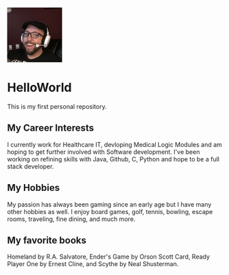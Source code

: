 ![headshot](Matts_Happy_Headshot.jpg)

# HelloWorld
This is my first personal repository. <br />

## My Career Interests
I currently work for Healthcare IT, devloping Medical Logic Modules and am hoping to get further involved with Software development.  I've been working on refining skills with Java, Github, C, Python and hope to be a full stack developer.  


## My Hobbies
My passion has always been gaming since an early age but I have many other hobbies as well.  I enjoy board games, golf, tennis, bowling, escape rooms, traveling, fine dining, and much more.

## My favorite books
Homeland by R.A. Salvatore, Ender's Game by Orson Scott Card, Ready Player One by Ernest Cline, and Scythe by Neal Shusterman.

